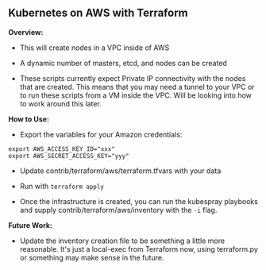 ## Kubernetes on AWS with Terraform

**Overview:**

- This will create nodes in a VPC inside of AWS

- A dynamic number of masters, etcd, and nodes can be created

- These scripts currently expect Private IP connectivity with the nodes that are created. This means that you may need a tunnel to your VPC or to run these scripts from a VM inside the VPC. Will be looking into how to work around this later.

**How to Use:**

- Export the variables for your Amazon credentials:

```
export AWS_ACCESS_KEY_ID="xxx"
export AWS_SECRET_ACCESS_KEY="yyy"
```

- Update contrib/terraform/aws/terraform.tfvars with your data

- Run with `terraform apply`

- Once the infrastructure is created, you can run the kubespray playbooks and supply contrib/terraform/aws/inventory with the `-i` flag.

**Future Work:**

- Update the inventory creation file to be something a little more reasonable. It's just a local-exec from Terraform now, using terraform.py or something may make sense in the future.